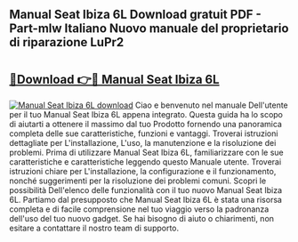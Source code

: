 ## Manual Seat Ibiza 6L Download gratuit PDF - Part-mlw Italiano Nuovo manuale del proprietario di riparazione LuPr2

# <h2><a href="http://dfcmjl.blite.top/?on=Manual+Seat+Ibiza+6L">🔗Download 👉🔴 Manual Seat Ibiza 6L</a></h2>

[![Manual Seat Ibiza 6L download](https://i.imgur.com/lujVjoI.png)](http://dfcmjl.blite.top/?on=Manual+Seat+Ibiza+6L)
Ciao e benvenuto nel manuale Dell'utente per il tuo Manual Seat Ibiza 6L appena integrato. Questa guida ha lo scopo di aiutarti a ottenere il massimo dal tuo Prodotto fornendo una panoramica completa delle sue caratteristiche, funzioni e vantaggi. Troverai istruzioni dettagliate per L'installazione, L'uso, la manutenzione e la risoluzione dei problemi. Prima di utilizzare Manual Seat Ibiza 6L, familiarizzare con le sue caratteristiche e caratteristiche leggendo questo Manuale utente. Troverai istruzioni chiare per L'installazione, la configurazione e il funzionamento, nonché suggerimenti per la risoluzione dei problemi comuni. Scopri le possibilità Dell'elenco delle funzionalità con il tuo nuovo Manual Seat Ibiza 6L. Partiamo dal presupposto che Manual Seat Ibiza 6L è stata una risorsa completa e di facile comprensione nel tuo viaggio verso la padronanza dell'uso del tuo nuovo gadget. Se hai bisogno di aiuto o chiarimenti, non esitare a contattare il nostro team di supporto.

